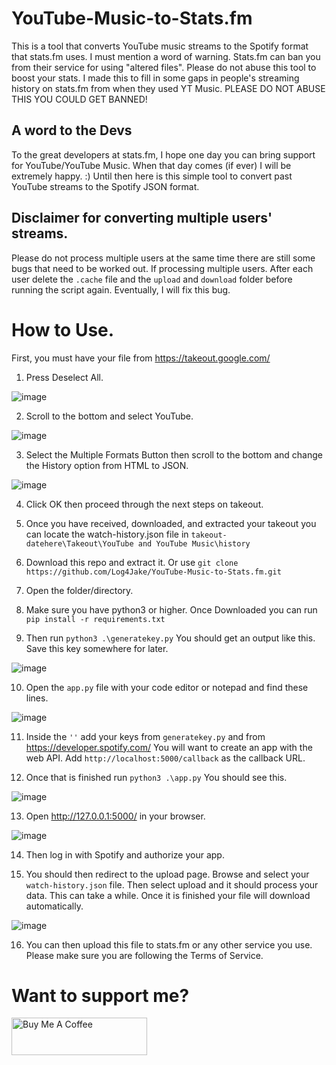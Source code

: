# YouTube-Music-to-Stats.fm
This is a tool that converts YouTube music streams to the Spotify format that stats.fm uses. I must mention a word of warning. Stats.fm can ban you from their service for using "altered files". Please do not abuse this tool to boost your stats. I made this to fill in some gaps in people's streaming history on stats.fm from when they used YT Music. PLEASE DO NOT ABUSE THIS YOU COULD GET BANNED!

## A word to the Devs
To the great developers at stats.fm, I hope one day you can bring support for YouTube/YouTube Music. When that day comes (if ever) I will be extremely happy. :) Until then here is this simple tool to convert past YouTube streams to the Spotify JSON format.

## Disclaimer for converting multiple users' streams.
Please do not process multiple users at the same time there are still some bugs that need to be worked out. If processing multiple users. After each user delete the `.cache` file and the `upload` and `download` folder before running the script again. Eventually, I will fix this bug.

# How to Use.
First, you must have your file from https://takeout.google.com/
1. Press Deselect All.

![image](https://github.com/Log4Jake/YouTube-Music-to-Stats.fm/assets/62357760/fae95a3b-f80d-4ab2-82d8-48b2c6614649)

2. Scroll to the bottom and select YouTube.

![image](https://github.com/Log4Jake/YouTube-Music-to-Stats.fm/assets/62357760/8017ce4e-5134-482a-b7bb-51008845500e)

3. Select the Multiple Formats Button then scroll to the bottom and change the History option from HTML to JSON.

![image](https://github.com/Log4Jake/YouTube-Music-to-Stats.fm/assets/62357760/48514349-ef06-4fa2-94cd-4027b37d16b8)

4. Click OK then proceed through the next steps on takeout.

5. Once you have received, downloaded, and extracted your takeout you can locate the watch-history.json file in `takeout-datehere\Takeout\YouTube and YouTube Music\history`

6. Download this repo and extract it. Or use `git clone https://github.com/Log4Jake/YouTube-Music-to-Stats.fm.git`

7. Open the folder/directory.

8. Make sure you have python3 or higher. Once Downloaded you can run `pip install -r requirements.txt`

9. Then run `python3 .\generatekey.py` You should get an output like this. Save this key somewhere for later.

![image](https://github.com/Log4Jake/YouTube-Music-to-Stats.fm/assets/62357760/36de82d3-a534-4d4b-b5ce-2fae878de49f)

10. Open the `app.py` file with your code editor or notepad and find these lines.

![image](https://github.com/Log4Jake/YouTube-Music-to-Stats.fm/assets/62357760/2a2d9490-c544-49f1-858d-f61744e8a359)


11. Inside the `''` add your keys from `generatekey.py` and from https://developer.spotify.com/ You will want to create an app with the web API. Add `http://localhost:5000/callback` as the callback URL.

12. Once that is finished run `python3 .\app.py` You should see this.

![image](https://github.com/Log4Jake/YouTube-Music-to-Stats.fm/assets/62357760/99dbffd1-56b5-4762-ba6e-b2dd9456a1b0)


13. Open http://127.0.0.1:5000/ in your browser.

![image](https://github.com/Log4Jake/YouTube-Music-to-Stats.fm/assets/62357760/b569d545-195c-47b4-b6dc-a8f2a8a88976)

14. Then log in with Spotify and authorize your app.

15. You should then redirect to the upload page. Browse and select your `watch-history.json` file. Then select upload and it should process your data. This can take a while. Once it is finished your file will download automatically.

![image](https://github.com/Log4Jake/YouTube-Music-to-Stats.fm/assets/62357760/ca2ce95b-9d1a-4ffd-ab16-286151b666a5)

16. You can then upload this file to stats.fm or any other service you use. Please make sure you are following the Terms of Service.
# Want to support me?
<a href="https://www.buymeacoffee.com/Log4Jake" target="_blank"><img src="https://cdn.buymeacoffee.com/buttons/v2/default-yellow.png" alt="Buy Me A Coffee" style="height: 60px !important;width: 217px !important;" ></a>
